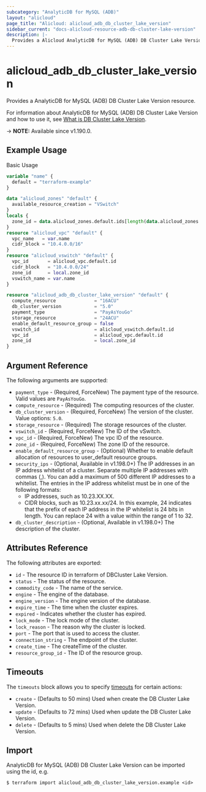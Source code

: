 ```yaml
---
subcategory: "AnalyticDB for MySQL (ADB)"
layout: "alicloud"
page_title: "Alicloud: alicloud_adb_db_cluster_lake_version"
sidebar_current: "docs-alicloud-resource-adb-db-cluster-lake-version"
description: |-
  Provides a Alicloud AnalyticDB for MySQL (ADB) DB Cluster Lake Version resource.
---
```


# alicloud_adb_db_cluster_lake_version

Provides a AnalyticDB for MySQL (ADB) DB Cluster Lake Version resource.

For information about AnalyticDB for MySQL (ADB) DB Cluster Lake Version and how to use it, see [What is DB Cluster Lake Version](https://www.alibabacloud.com/help/en/analyticdb-for-mysql/latest/api-doc-adb-2021-12-01-api-doc-createdbcluster).

-> **NOTE:** Available since v1.190.0.

## Example Usage

Basic Usage

```terraform
variable "name" {
  default = "terraform-example"
}

data "alicloud_zones" "default" {
  available_resource_creation = "VSwitch"
}
locals {
  zone_id = data.alicloud_zones.default.ids[length(data.alicloud_zones.default.ids) - 1]
}
resource "alicloud_vpc" "default" {
  vpc_name   = var.name
  cidr_block = "10.4.0.0/16"
}
resource "alicloud_vswitch" "default" {
  vpc_id       = alicloud_vpc.default.id
  cidr_block   = "10.4.0.0/24"
  zone_id      = local.zone_id
  vswitch_name = var.name
}

resource "alicloud_adb_db_cluster_lake_version" "default" {
  compute_resource              = "16ACU"
  db_cluster_version            = "5.0"
  payment_type                  = "PayAsYouGo"
  storage_resource              = "24ACU"
  enable_default_resource_group = false
  vswitch_id                    = alicloud_vswitch.default.id
  vpc_id                        = alicloud_vpc.default.id
  zone_id                       = local.zone_id
}
```

## Argument Reference

The following arguments are supported:

* `payment_type` - (Required, ForceNew) The payment type of the resource. Valid values are `PayAsYouGo`.
* `compute_resource` - (Required) The computing resources of the cluster.
* `db_cluster_version` - (Required, ForceNew) The version of the cluster. Value options: `5.0`.
* `storage_resource` - (Required) The storage resources of the cluster.
* `vswitch_id` - (Required, ForceNew) The ID of the vSwitch.
* `vpc_id` - (Required, ForceNew) The vpc ID of the resource.
* `zone_id` - (Required, ForceNew) The zone ID of the resource.
* `enable_default_resource_group` - (Optional) Whether to enable default allocation of resources to user_default resource groups.
* `security_ips` - (Optional, Available in v1.198.0+) The IP addresses in an IP address whitelist of a cluster. Separate multiple IP addresses with commas (,). You can add a maximum of 500 different IP addresses to a whitelist. The entries in the IP address whitelist must be in one of the following formats:
  - IP addresses, such as 10.23.XX.XX.
  - CIDR blocks, such as 10.23.xx.xx/24. In this example, 24 indicates that the prefix of each IP address in the IP whitelist is 24 bits in length. You can replace 24 with a value within the range of 1 to 32.
* `db_cluster_description` - (Optional, Available in v1.198.0+) The description of the cluster.

## Attributes Reference

The following attributes are exported:

* `id` - The resource ID in terraform of DBCluster Lake Version.
* `status` - The status of the resource.
* `commodity_code` - The name of the service.
* `engine` - The engine of the database.
* `engine_version` - The engine version of the database.
* `expire_time` - The time when the cluster expires.
* `expired` - Indicates whether the cluster has expired.
* `lock_mode` - The lock mode of the cluster.
* `lock_reason` - The reason why the cluster is locked.
* `port` - The port that is used to access the cluster.
* `connection_string` - The endpoint of the cluster.
* `create_time` - The createTime of the cluster.
* `resource_group_id` - The ID of the resource group.

## Timeouts

The `timeouts` block allows you to specify [timeouts](https://www.terraform.io/docs/configuration-0-11/resources.html#timeouts) for certain actions:

* `create` - (Defaults to 50 mins) Used when create the DB Cluster Lake Version.
* `update` - (Defaults to 72 mins) Used when update the DB Cluster Lake Version.
* `delete` - (Defaults to 5 mins) Used when delete the DB Cluster Lake Version.

## Import

AnalyticDB for MySQL (ADB) DB Cluster Lake Version can be imported using the id, e.g.

```shell
$ terraform import alicloud_adb_db_cluster_lake_version.example <id>
```
